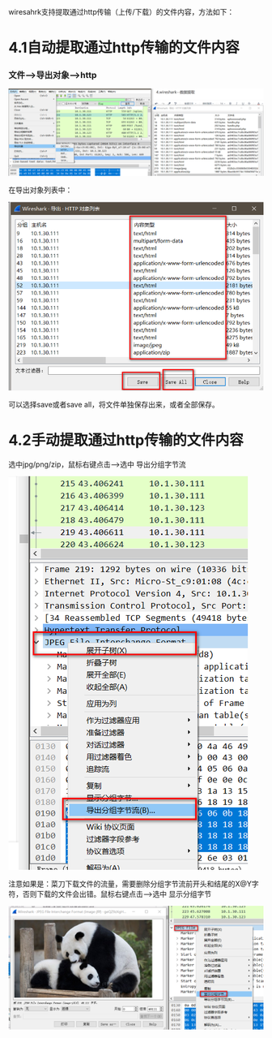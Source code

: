wiresahrk支持提取通过http传输（上传/下载）的文件内容，方法如下：

# 4.1自动提取通过http传输的文件内容

### 文件-->导出对象-->http

![](images/F1DD668AFFFC4A438932329ABCD28883clipboard.png)



在导出对象列表中：

![](images/04385A40427141C291263C8E71FFE633clipboard.png)

可以选择save或者save all，将文件单独保存出来，或者全部保存。



# 4.2手动提取通过http传输的文件内容

选中jpg/png/zip，鼠标右键点击-->选中 导出分组字节流

![](images/791FDD244E1446FBA4C04DB3E65DE2FDclipboard.png)



注意如果是：菜刀下载文件的流量，需要删除分组字节流前开头和结尾的X@Y字符，否则下载的文件会出错。鼠标右键点击-->选中 显示分组字节

![](images/3F46239ED2344FD7B5874D1691F92A08clipboard.png)

